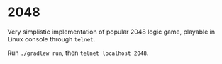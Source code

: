# 2048

Very simplistic implementation of popular 2048 logic game, playable in Linux console through `telnet`.

Run `./gradlew run`, then `telnet localhost 2048`.
